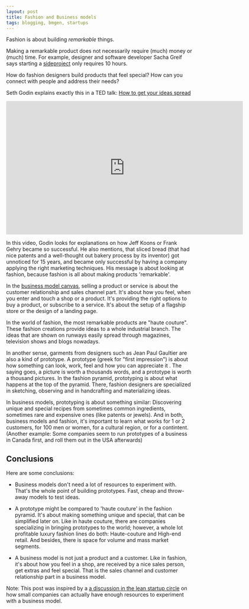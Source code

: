 ```yaml
---
layout: post
title: Fashion and Business models
tags: blogging, bmgen, startups
---
```

Fashion is about building *remarkable* things.
 
Making a remarkable product does not necessarily require (much) money or (much) time. For example, designer and software developer Sacha Greif says starting a [sideproject](http://sachagreif.com/the-side-project-project/) only requires 10 hours.

How do fashion designers build products that feel special? How can you connect with people and address their needs?

Seth Godin explains exactly this in a TED talk: [How to get your ideas spread](http://www.ted.com/talks/seth_godin_on_sliced_bread.html)

<iframe src="https://embed.ted.com/talks/seth_godin_on_sliced_bread" width="640" height="360" frameborder="0" scrolling="no" webkitAllowFullScreen mozallowfullscreen allowFullScreen></iframe>


In this video, Godin looks for explanations on how Jeff Koons or Frank Gehry became so successful. He also mentions, that sliced bread (that had nice patents and a well-thought out bakery process by its inventor) got unnoticed for 15 years, and became only successful by having a company applying the right marketing techniques. His message is about looking at fashion, because fashion is all about making products 'remarkable'.

In the [business model canvas](http://bmfiddle.com/), selling a product or service is about the customer relationship and sales channel part. It's about how you feel, when you enter and touch a shop or a product. It's providing the right options to buy a product, or subscribe to a service. It's about the setup of a flagship store or the design of a landing page.

In the world of fashion, the most remarkable products are "haute couture". These fashion creations provide ideas to a whole industrial branch. The ideas that are shown on runways easily spread through magazines, television shows and blogs nowadays.  

In another sense, garments from designers such as Jean Paul Gaultier are also a kind of prototype. A prototype (greek for "first impression") is about how something can look, work, feel and how you can appreciate it . The saying goes, a picture is worth a thousands words, and a prototype is worth a thousand pictures. In the fashion pyramid, prototyping is about what happens at the top of the pyramid. There, fashion designers are specialized in sketching, observing and in handcrafting and materializing ideas. 

 In business models, prototyping is about something similar: Discovering unique and special recipes from sometimes common ingredients, sometimes rare and expensive ones (like patents or jewels). And in both, business models and fashion, it's important to learn what works for 1 or 2 customers, for 100 men or women, for a cultural region, or for a contintent. (Another example: Some companies seem to run prototypes of a business in Canada first, and roll them out in the USA afterwards) 


## Conclusions
Here are some conclusions:

* Business models don't need a lot of resources to experiment with. That's the whole point of building prototypes. Fast, cheap and throw-away models to test ideas.

* A prototype might be compared to 'haute couture' in the fashion pyramid. It's about making something unique and special, that can be simplified later on. Like in haute couture, there are companies specializing in bringing prototypes to the world; however, a whole lot profitable luxury fashion lines do both: Haute-couture and High-end retail. And besides, there is space for volume and mass market segments.

* A business model is not just a product and a customer. Like in fashion, it's about how you feel in a shop, are received by a nice sales person, get extras and feel special. That is the sales channel and customer relationship part in a business model.


Note: This post was inspired by a [a discussion in the lean startup circle](https://groups.google.com/forum/?hl=de&fromgroups=#!topic/lean-startup-circle/F2bk3MuOZDQ) on how small companies can actually have enough resources to experiment with a business model. 
